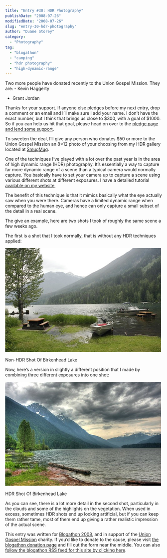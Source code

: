 ```yaml
---
title: "Entry #30: HDR Photography"
publishDate: "2008-07-26"
modifiedDate: "2008-07-26"
slug: "entry-30-hdr-photography"
author: "Duane Storey"
category:
  - "Photography"
tag:
  - "blogathon"
  - "camping"
  - "hdr photography"
  - "high-dynamic-range"
---
```


Two more people have donated recently to the Union Gospel Mission. They are: - Kevin Haggerty
- Grant Jordan

Thanks for your support. If anyone else pledges before my next entry, drop a comment or an email and I’ll make sure I add your name. I don’t have the exact number, but I think that brings us close to $300, with a goal of $1000. So if you can help us hit that goal, please head on over to the [pledge page and lend some support](http://miss604.com/blogathon).

To sweeten the deal, I’ll give any person who donates $50 or more to the Union Gospel Mission an 8×12 photo of your choosing from my HDR gallery located at [SmugMug](http://duanestorey.smugmug.com/gallery/3418360_rtJCf#191460517_NaefR).



One of the techniques I’ve played with a lot over the past year is in the area of high dynamic range (HDR) photography. It’s essentially a way to capture far more dynamic range of a scene than a typical camera would normally capture. You basically have to set your camera up to capture a scene using various different shots at different exposures. I have a detailed tutorial [available on my website](http://www.migratorynerd.com/hdr-tutorial),

The benefit of this technique is that it mimics basically what the eye actually saw when you were there. Cameras have a limited dynamic range when compared to the human eye, and hence can only capture a small subset of the detail in a real scene.

The give an example, here are two shots I took of roughly the same scene a few weeks ago.

The first is a shot that I took normally, that is without any HDR techniques applied:

[![Birkenhead Lake](_images/entry-30-hdr-photography-1.jpg)](http://flickr.com/photos/duanestorey/2643961187/)

Non-HDR Shot Of Birkenhead Lake

Now, here’s a version in slightly a different position that I made by combining three different exposures into one shot:

[![Birkenhead Lake](_images/entry-30-hdr-photography-2.jpg)](http://flickr.com/photos/duanestorey/2644816244/)

HDR Shot Of Birkenhead Lake

As you can see, there is a lot more detail in the second shot, particularly in the clouds and some of the highlights on the vegetation. When used in excess, sometimes HDR shots end up looking artificial, but if you can keep them rather tame, most of them end up giving a rather realistic impression of the actual scene.

This entry was written for [Blogathon 2008](http://www.migratorynerd.com/tag/blogathon), and in support of the [Union Gospel Mission](http://ugm.ca) charity. If you’d like to donate to the cause, please visit [the blogathon donation page](http://miss604.com/blogathon) and fill out the form near the middle. You can also [follow the blogathon RSS feed for this site by clicking here](http://www.migratorynerd.com/tag/blogathon/feed).